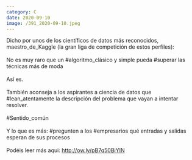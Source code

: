 ```yaml
--- 
category: C 
date: 2020-09-10 
image: /391_2020-09-10.jpeg 
--- 
```


Dicho por unos de los científicos de datos más reconocidos, maestro_de_Kaggle (la gran liga de competición de estos perfiles): <br><br>No es muy raro que un #algoritmo_clásico y simple pueda #superar las técnicas más de moda<br><br>Así es. <br><br>También aconseja a los aspirantes a ciencia de datos que  #lean_atentamente la descripción del problema que vayan a intentar resolver.<br><br>#Sentido_común<br><br>Y lo que es más: #pregunten a los #empresarios qué entradas y salidas esperan de sus procesos<br><br>Podéis leer más aqui: http://ow.ly/pB7q50BiYIN